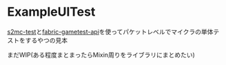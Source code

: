 # ExampleUITest

[s2mc-test](https://github.com/kory33/s2mc-test)と[fabric-gametest-api](https://github.com/FabricMC/fabric/tree/1.18.2/fabric-gametest-api-v1)を使ってパケットレベルでマイクラの単体テストをするやつの見本

まだWIP(ある程度まとまったらMixin周りをライブラリにまとめたい)
